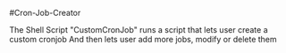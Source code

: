 #Cron-Job-Creator


The Shell Script "CustomCronJob" runs a script that lets user create a custom cronjob
And then lets user add more jobs, modify or delete them 
